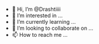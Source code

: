 - 👋 Hi, I’m @Drashtiiii
- 👀 I’m interested in ...
- 🌱 I’m currently learning ...
- 💞️ I’m looking to collaborate on ...
- 📫 How to reach me ...

<!---
Drashtiiii/Drashtiiii is a ✨ special ✨ repository because its `README.md` (this file) appears on your GitHub profile.
You can click the Preview link to take a look at your changes.
--->
